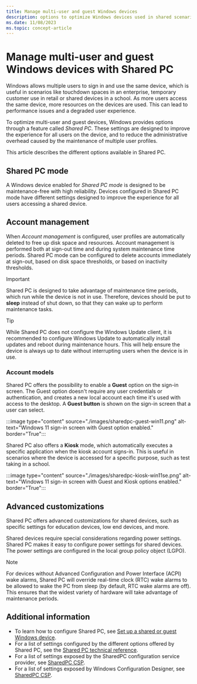 ```yaml
---
title: Manage multi-user and guest Windows devices
description: options to optimize Windows devices used in shared scenarios, such touchdown spaces in an enterprise, temporary customer use in retail or shared devices in a school.
ms.date: 11/08/2023
ms.topic: concept-article
--- 
```


# Manage multi-user and guest Windows devices with Shared PC 

Windows allows multiple users to sign in and use the same device, which is useful in scenarios like touchdown spaces in an enterprise, temporary customer use in retail or shared devices in a school.
As more users access the same device, more resources on the devices are used. This can lead to performance issues and a degraded user experience. 

To optimize multi-user and guest devices, Windows provides options through a feature called *Shared PC*. These settings are designed to improve the experience for all users on the device, and to reduce the administrative overhead caused by the maintenance of multiple user profiles. 

This article describes the different options available in Shared PC. 

## Shared PC mode 

A Windows device enabled for *Shared PC mode* is designed to be maintenance-free with high reliability. Devices configured in Shared PC mode have different settings designed to improve the experience for all users accessing a shared device. 

## Account management 

When *Account management* is configured, user profiles are automatically deleted to free up disk space and resources. Account management is performed both at sign-out time and during system maintenance time periods. Shared PC mode can be configured to delete accounts immediately at sign-out, based on disk space thresholds, or based on inactivity thresholds. 

> [!IMPORTANT]
> Shared PC is designed to take advantage of maintenance time periods, which run while the device is not in use. Therefore, devices should be put to **sleep** instead of shut down, so that they can wake up to perform maintenance tasks. 

> [!TIP]
> While Shared PC does not configure the Windows Update client, it is recommended to configure Windows Update to automatically install updates and reboot during maintenance hours. This will help ensure the device is always up to date without interrupting users when the device is in use. 

### Account models 

Shared PC offers the possibility to enable a **Guest** option on the sign-in screen. The Guest option doesn't require any user credentials or authentication, and creates a new local account each time it's used with access to the desktop. A **Guest button** is shown on the sign-in screen that a user can select. 

:::image type="content" source="./images/sharedpc-guest-win11.png" alt-text="Windows 11 sign-in screen with Guest option enabled." border="True"::: 

Shared PC also offers a **Kiosk** mode, which automatically executes a specific application when the kiosk account signs-in. This is useful in scenarios where the device is accessed for a specific purpose, such as test taking in a school. 

:::image type="content" source="./images/sharedpc-kiosk-win11se.png" alt-text="Windows 11 sign-in screen with Guest and Kiosk options enabled." border="True"::: 

## Advanced customizations 

Shared PC offers advanced customizations for shared devices, such as specific settings for education devices, low end devices, and more. 

Shared devices require special considerations regarding power settings. Shared PC makes it easy to configure power settings for shared devices. The power settings are configured in the local group policy object (LGPO). 

> [!NOTE]
> For devices without Advanced Configuration and Power Interface (ACPI) wake alarms, Shared PC will override real-time clock (RTC) wake alarms to be allowed to wake the PC from sleep (by default, RTC wake alarms are off). This ensures that the widest variety of hardware will take advantage of maintenance periods. 

## Additional information 

- To learn how to configure Shared PC, see [Set up a shared or guest Windows device](set-up-shared-or-guest-pc.md).
- For a list of settings configured by the different options offered by Shared PC, see the [Shared PC technical reference](shared-pc-technical.md).
- For a list of settings exposed by the SharedPC configuration service provider, see [SharedPC CSP][WIN-1].
- For a list of settings exposed by Windows Configuration Designer, see [SharedPC CSP][WIN-2]. 

<!--links--> 

[WIN-1]: /windows/client-management/mdm/sharedpc-csp
[WIN-2]: /windows/configuration/wcd/wcd-sharedpc